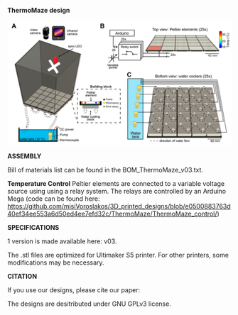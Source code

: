 **ThermoMaze design**


![alt text](https://github.com/misiVoroslakos/3D_printed_designs/blob/376d92594825446e2867013ccad1e00c4d38f8a6/ThermoMaze/ThermoMaze_v03.png)


**ASSEMBLY**

Bill of materials list can be found in the BOM_ThermoMaze_v03.txt.


**Temperature Control**
Peltier elements are connected to a variable voltage source using using a relay system. The relays are controlled by an Arduino Mega (code can be found here: https://github.com/misiVoroslakos/3D_printed_designs/blob/e0500883763d40ef34ee553a6d50ed4ee7efd32c/ThermoMaze/ThermoMaze_control/)

**SPECIFICATIONS**

1 version is made available here: v03.

The .stl files are optimized for Ultimaker S5 printer. For other printers, some modifications may be necessary.


**CITATION**

If you use our designs, please cite our paper:


The designs are desitributed under GNU GPLv3 license.
